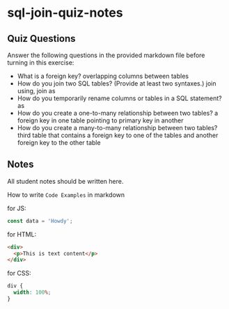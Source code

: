 # sql-join-quiz-notes

## Quiz Questions

Answer the following questions in the provided markdown file before turning in this exercise:

- What is a foreign key?
  overlapping columns between tables
- How do you join two SQL tables? (Provide at least two syntaxes.)
  join using, join as
- How do you temporarily rename columns or tables in a SQL statement?
  as
- How do you create a one-to-many relationship between two tables?
  a foreign key in one table pointing to primary key in another
- How do you create a many-to-many relationship between two tables?
  third table that contains a foreign key to one of the tables and another foreign key to the other table

## Notes

All student notes should be written here.

How to write `Code Examples` in markdown

for JS:

```javascript
const data = 'Howdy';
```

for HTML:

```html
<div>
  <p>This is text content</p>
</div>
```

for CSS:

```css
div {
  width: 100%;
}
```
